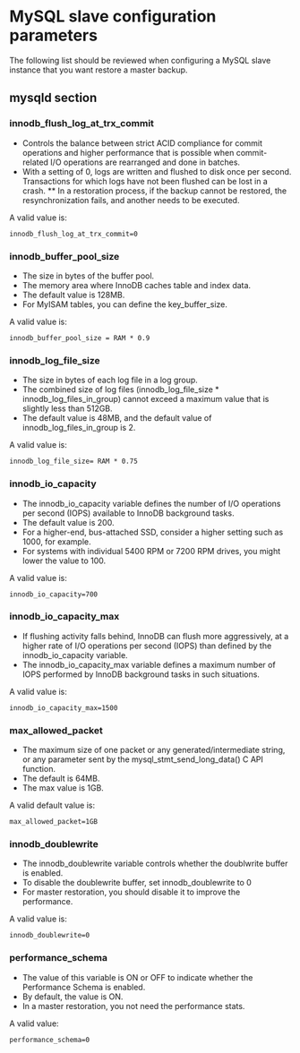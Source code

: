 # MySQL slave configuration parameters

The following list should be reviewed when configuring a MySQL slave instance that you want restore a master backup.

## mysqld section

### innodb_flush_log_at_trx_commit

* Controls the balance between strict ACID compliance for commit operations and higher performance that is possible when commit-related I/O operations are rearranged and done in batches.
* With a setting of 0, logs are written and flushed to disk once per second. Transactions for which logs have not been flushed can be lost in a crash.
** In a restoration process, if the backup cannot be restored, the resynchronization fails, and another needs to be executed.

A valid value is:
```
innodb_flush_log_at_trx_commit=0
```

### innodb_buffer_pool_size

* The size in bytes of the buffer pool.
* The memory area where InnoDB caches table and index data.
* The default value is 128MB.
* For MyISAM tables, you can define the key_buffer_size.


A valid value is:
```
innodb_buffer_pool_size = RAM * 0.9
```

### innodb_log_file_size

* The size in bytes of each log file in a log group.
* The combined size of log files (innodb_log_file_size * innodb_log_files_in_group) cannot exceed a maximum value that is slightly less than 512GB.
* The default value is 48MB, and the default value of innodb_log_files_in_group is 2.

A valid value is:
```
innodb_log_file_size= RAM * 0.75
```

### innodb_io_capacity

* The innodb_io_capacity variable defines the number of I/O operations per second (IOPS) available to InnoDB background tasks.
* The default value is 200.
* For a higher-end, bus-attached SSD, consider a higher setting such as 1000, for example.
* For systems with individual 5400 RPM or 7200 RPM drives, you might lower the value to 100.

A valid value is:
```
innodb_io_capacity=700
```

### innodb_io_capacity_max

* If flushing activity falls behind, InnoDB can flush more aggressively, at a higher rate of I/O operations per second (IOPS) than defined by the innodb_io_capacity variable.
* The innodb_io_capacity_max variable defines a maximum number of IOPS performed by InnoDB background tasks in such situations.

A valid value is:
```
innodb_io_capacity_max=1500
```

### max_allowed_packet

* The maximum size of one packet or any generated/intermediate string, or any parameter sent by the mysql_stmt_send_long_data() C API function.
* The default is 64MB.
* The max value is 1GB.

A valid default value is:
```
max_allowed_packet=1GB
```

### innodb_doublewrite

* The innodb_doublewrite variable controls whether the doublwrite buffer is enabled.
* To disable the doublewrite buffer, set innodb_doublewrite to 0
* For master restoration, you should disable it to improve the performance.

A valid value is:
```
innodb_doublewrite=0
```

### performance_schema

* The value of this variable is ON or OFF to indicate whether the Performance Schema is enabled.
* By default, the value is ON.
* In a master restoration, you not need the performance stats.

A valid value:
```
performance_schema=0
```
